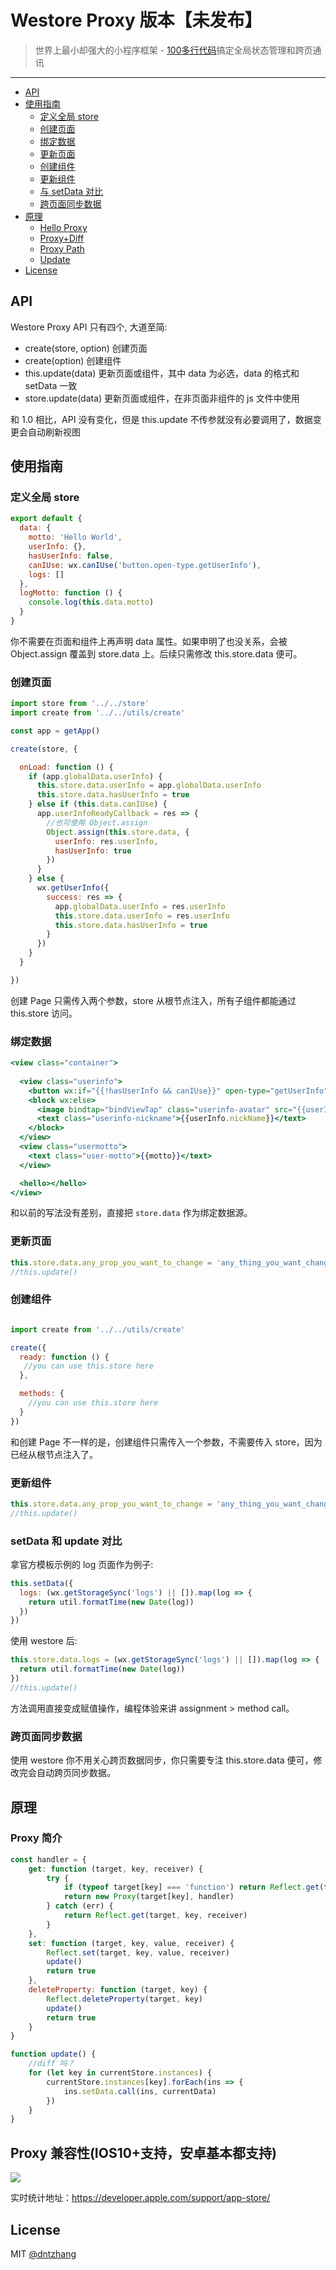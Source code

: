 # Westore Proxy 版本【未发布】

> 世界上最小却强大的小程序框架 - [100多行代码](https://github.com/dntzhang/westore/blob/master/utils/create2.js)搞定全局状态管理和跨页通讯

---

- [API](#api)
- [使用指南](#使用指南)
	- [定义全局 store](#定义全局-store)
  - [创建页面](#创建页面)
  - [绑定数据](#绑定数据)
  - [更新页面](#更新页面)
  - [创建组件](#创建组件)
  - [更新组件](#更新组件)
  - [与 setData 对比](#与-setdata-对比)
  - [跨页面同步数据](#跨页面同步数据)
- [原理](#原理)
  - [Hello Proxy](#hello-proxy)
  - [Proxy+Diff](#proxy+diff)
  - [Proxy Path](#proxy-path)
  - [Update](#update)
- [License](#license)

## API

Westore Proxy API 只有四个, 大道至简:

* create(store, option) 创建页面
* create(option)        创建组件
* this.update(data)   更新页面或组件，其中 data 为必选，data 的格式和 setData 一致
* store.update(data)   更新页面或组件，在非页面非组件的 js 文件中使用

和 1.0 相比，API 没有变化，但是 this.update 不传参就没有必要调用了，数据变更会自动刷新视图

## 使用指南

### 定义全局 store

```js
export default {
  data: {
    motto: 'Hello World',
    userInfo: {},
    hasUserInfo: false,
    canIUse: wx.canIUse('button.open-type.getUserInfo'),
    logs: []
  },
  logMotto: function () {
    console.log(this.data.motto)
  }
}
```

你不需要在页面和组件上再声明 data 属性。如果申明了也没关系，会被 Object.assign 覆盖到 store.data 上。后续只需修改 this.store.data 便可。

### 创建页面

```js
import store from '../../store'
import create from '../../utils/create'

const app = getApp()

create(store, {

  onLoad: function () {
    if (app.globalData.userInfo) {
      this.store.data.userInfo = app.globalData.userInfo
      this.store.data.hasUserInfo = true
    } else if (this.data.canIUse) {
      app.userInfoReadyCallback = res => {
        //也可使用 Object.assign
        Object.assign(this.store.data, {
          userInfo: res.userInfo,
          hasUserInfo: true
        })
      }
    } else {
      wx.getUserInfo({
        success: res => {
          app.globalData.userInfo = res.userInfo
          this.store.data.userInfo = res.userInfo
          this.store.data.hasUserInfo = true
        }
      })
    }
  }

})
```

创建 Page 只需传入两个参数，store 从根节点注入，所有子组件都能通过 this.store 访问。

### 绑定数据

```jsx
<view class="container">
   
  <view class="userinfo">
    <button wx:if="{{!hasUserInfo && canIUse}}" open-type="getUserInfo" bindgetuserinfo="getUserInfo"> 获取头像昵称 </button>
    <block wx:else>
      <image bindtap="bindViewTap" class="userinfo-avatar" src="{{userInfo.avatarUrl}}" mode="cover"></image>
      <text class="userinfo-nickname">{{userInfo.nickName}}</text>
    </block>
  </view>
  <view class="usermotto">
    <text class="user-motto">{{motto}}</text>
  </view>

  <hello></hello>
</view>
```

和以前的写法没有差别，直接把 `store.data` 作为绑定数据源。 

### 更新页面

```js
this.store.data.any_prop_you_want_to_change = 'any_thing_you_want_change_to'
//this.update()
```

### 创建组件

```js

import create from '../../utils/create'

create({
  ready: function () {
   //you can use this.store here
  },

  methods: {
    //you can use this.store here
  }
})

```
和创建 Page 不一样的是，创建组件只需传入一个参数，不需要传入 store，因为已经从根节点注入了。

### 更新组件

```js
this.store.data.any_prop_you_want_to_change = 'any_thing_you_want_change_to'
//this.update()
```

### setData 和 update 对比

拿官方模板示例的 log 页面作为例子:

```js
this.setData({
  logs: (wx.getStorageSync('logs') || []).map(log => {
    return util.formatTime(new Date(log))
  })
})
```

使用 westore 后:

``` js
this.store.data.logs = (wx.getStorageSync('logs') || []).map(log => {
  return util.formatTime(new Date(log))
})
//this.update()
```

方法调用直接变成赋值操作，编程体验来讲 assignment > method call。

### 跨页面同步数据

使用 westore 你不用关心跨页数据同步，你只需要专注 this.store.data 便可，修改完会自动跨页同步数据。

## 原理

### Proxy 简介

```js
const handler = {
    get: function (target, key, receiver) {
        try {
            if (typeof target[key] === 'function') return Reflect.get(target, key, receiver)
            return new Proxy(target[key], handler)
        } catch (err) {
            return Reflect.get(target, key, receiver)
        }
    },
    set: function (target, key, value, receiver) {
        Reflect.set(target, key, value, receiver)
        update()
        return true
    },
    deleteProperty: function (target, key) {
        Reflect.deleteProperty(target, key)
        update()
        return true
    }
}

function update() {
    //diff 吗？
    for (let key in currentStore.instances) {
        currentStore.instances[key].forEach(ins => {
            ins.setData.call(ins, currentData)
        })
    }
}
```

## Proxy 兼容性(IOS10+支持，安卓基本都支持)

![](../../asset/ios.jpg)

实时统计地址：https://developer.apple.com/support/app-store/

## License
MIT [@dntzhang](https://github.com/dntzhang)
